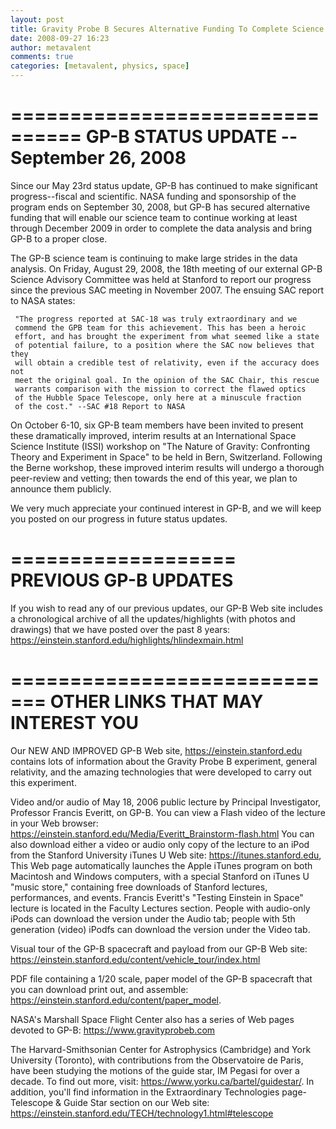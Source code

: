 ```yaml
---
layout: post
title: Gravity Probe B Secures Alternative Funding To Complete Science
date: 2008-09-27 16:23
author: metavalent
comments: true
categories: [metavalent, physics, space]
---
```

================================
GP-B STATUS UPDATE -- September 26, 2008
================================

Since our May 23rd status update, GP-B has continued to make 
significant progress--fiscal and scientific. NASA funding and 
sponsorship of the program ends on September 30, 2008, but GP-B has 
secured alternative funding that will enable our science team to 
continue working at least through December 2009 in order to complete 
the data analysis and bring GP-B to a proper close.

The GP-B science team is continuing to make large strides in the data 
analysis. On Friday, August 29, 2008, the 18th meeting of our 
external GP-B Science Advisory Committee was held at Stanford to 
report our progress since the previous SAC meeting in November 2007. 
The ensuing SAC report to NASA states:

     "The progress reported at SAC-18 was truly extraordinary and we
     commend the GPB team for this achievement. This has been a heroic
     effort, and has brought the experiment from what seemed like a state
     of potential failure, to a position where the SAC now believes that they
     will obtain a credible test of relativity, even if the accuracy does not
     meet the original goal. In the opinion of the SAC Chair, this rescue
     warrants comparison with the mission to correct the flawed optics 
     of the Hubble Space Telescope, only here at a minuscule fraction
     of the cost." --SAC #18 Report to NASA

On October 6-10, six GP-B team members have been invited to present 
these dramatically improved, interim results at an International 
Space Science Institute (ISSI) workshop on "The Nature of Gravity: 
Confronting Theory and Experiment in Space" to be held in Bern, 
Switzerland. Following the Berne workshop, these improved interim 
results will undergo a thorough peer-review and vetting; then towards 
the end of this year, we plan to announce them publicly.

We very much appreciate your continued interest in GP-B, and we will 
keep you posted on our progress in future status updates.

===================
PREVIOUS GP-B UPDATES
===================
If you wish to read any of our previous updates, our GP-B Web site 
includes a chronological archive of all the updates/highlights (with 
photos and drawings) that we have posted over the past 8 years: 
https://einstein.stanford.edu/highlights/hlindexmain.html

=============================
OTHER LINKS THAT MAY INTEREST YOU
=============================

Our NEW AND IMPROVED GP-B Web site, https://einstein.stanford.edu 
contains lots of information about the Gravity Probe B experiment, 
general relativity, and the amazing technologies that were developed 
to carry out this experiment.

Video and/or audio of May 18, 2006 public lecture by Principal 
Investigator, Professor Francis Everitt, on GP-B. You can view a 
Flash video of the lecture in your Web browser: 
https://einstein.stanford.edu/Media/Everitt_Brainstorm-flash.html You 
can also download either a video or audio only copy of the lecture to 
an iPod from the Stanford University iTunes U Web site: 
https://itunes.stanford.edu, This Web page automatically launches the 
Apple iTunes program on both Macintosh and Windows computers, with a 
special Stanford on iTunes U "music store," containing free downloads 
of Stanford lectures, performances, and events. Francis Everitt's 
"Testing Einstein in Space" lecture is located in the Faculty 
Lectures section. People with audio-only iPods can download the 
version under the Audio tab; people with 5th generation (video) 
iPodfs can download the version under the Video tab.

Visual tour of the GP-B spacecraft and payload from our GP-B Web 
site: https://einstein.stanford.edu/content/vehicle_tour/index.html

PDF file containing a 1/20 scale, paper model of the GP-B spacecraft 
that you can download  print out, and assemble: 
https://einstein.stanford.edu/content/paper_model.

NASA's Marshall Space Flight Center also has a series of Web pages 
devoted to GP-B:  https://www.gravityprobeb.com

The Harvard-Smithsonian Center for Astrophysics (Cambridge) and York 
University (Toronto), with contributions from the Observatoire de 
Paris, have been studying the motions of the guide star, IM Pegasi 
for over a decade.  To find out more, visit: 
https://www.yorku.ca/bartel/guidestar/. In addition, you'll find 
information in the Extraordinary Technologies page-Telescope &amp; Guide 
Star section on our Web site: 
https://einstein.stanford.edu/TECH/technology1.html#telescope

